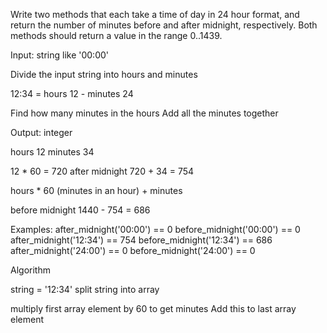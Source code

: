 Write two methods that each take a time of day in 24 hour format, and
return the number of minutes before and after midnight, respectively.
Both methods should return a value in the range 0..1439.


Input: string like '00:00'


Divide the input string into hours and minutes

12:34 = hours 12 - minutes 24

Find how many minutes in the hours
Add all the minutes together

Output: integer



hours 12
minutes 34

12 * 60 = 720
after midnight 720 + 34 = 754

hours * 60 (minutes in an hour) + minutes


before midnight 1440 - 754 = 686



Examples:
after_midnight('00:00') == 0
before_midnight('00:00') == 0
after_midnight('12:34') == 754
before_midnight('12:34') == 686
after_midnight('24:00') == 0
before_midnight('24:00') == 0



Algorithm

string = '12:34'
split string into array

multiply first array element by 60 to get minutes
Add this to last array element

